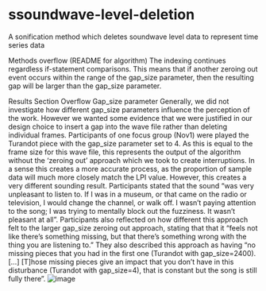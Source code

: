 # ssoundwave-level-deletion
A sonification method which deletes soundwave level data to represent time series data


Methods overflow (README for algorithm)
The indexing continues regardless if-statement comparisons. This means that if another zeroing out event occurs within the range of the gap_size parameter, then the resulting gap will be larger than the gap_size parameter.

Results Section Overflow
Gap_size parameter
Generally, we did not investigate how different gap_size parameters influence the perception of the work. However we wanted some evidence that we were justified in our design choice to insert a gap into the wave file rather than deleting individual frames. Participants of one focus group (Nov1) were played the Turandot piece with the gap_size parameter set to 4. As this is equal to the frame size for this wave file, this represents the output of the algorithm without the ‘zeroing out’ approach which we took to create interruptions. In a sense this creates a more accurate process, as the proportion of sample data will much more closely match the LPI value. However, this creates a very different sounding result. Participants stated that the sound “was very unpleasant to listen to. If I was in a museum, or that came on the radio or television, I would change the channel, or walk off. I wasn’t paying attention to the song; I was trying to mentally block out the fuzziness. It wasn’t pleasant at all”. Participants also reflected on how different this approach felt to the larger gap_size zeroing out approach, stating that that it “feels not like there’s something missing, but that there’s something wrong with the thing you are listening to.” They also described this approach as having “no missing pieces that you had in the first one (Turandot with gap_size=2400). […] [T]hose missing pieces give an impact that you don’t have in this disturbance (Turandot with gap_size=4), that is constant but the song is still fully there”. 
![image](https://github.com/sonifyed/soundwave-level-deletion/assets/62874711/8bbd31ce-0e9a-495c-8dad-64ffa6f6c7ec)
